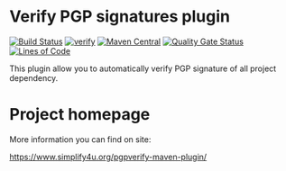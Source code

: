 # Verify PGP signatures plugin
[![Build Status](https://travis-ci.com/s4u/pgpverify-maven-plugin.svg?branch=master)](https://travis-ci.com/s4u/pgpverify-maven-plugin)
[![verify](https://github.com/s4u/pgpverify-maven-plugin/workflows/verify/badge.svg)](https://github.com/s4u/pgpverify-maven-plugin/actions?query=workflow%3Averify)
[![Maven Central](https://maven-badges.herokuapp.com/maven-central/org.simplify4u.plugins/pgpverify-maven-plugin/badge.svg)](https://maven-badges.herokuapp.com/maven-central/org.simplify4u.plugins/pgpverify-maven-plugin)
[![Quality Gate Status](https://sonarcloud.io/api/project_badges/measure?project=org.simplify4u.plugins%3Apgpverify-maven-plugin&metric=alert_status)](https://sonarcloud.io/dashboard?id=org.simplify4u.plugins%3Apgpverify-maven-plugin)
[![Lines of Code](https://sonarcloud.io/api/project_badges/measure?project=org.simplify4u.plugins%3Apgpverify-maven-plugin&metric=ncloc)](https://sonarcloud.io/dashboard?id=org.simplify4u.plugins%3Apgpverify-maven-plugin)

This plugin allow you to automatically verify PGP signature of all project dependency.

# Project homepage

More information you can find on site:

https://www.simplify4u.org/pgpverify-maven-plugin/
